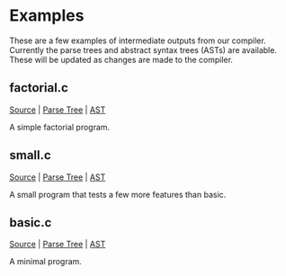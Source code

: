 # Examples
These are a few examples of intermediate outputs from our compiler. Currently the parse trees and abstract syntax trees (ASTs) are available. These will be updated as changes are made to the compiler.

## factorial.c
[Source](../test_files/factorial.c) | [Parse Tree](factorial_parse.txt) | [AST](factorial_ast.txt)

A simple factorial program.

## small.c
[Source](../test_files/small.c) | [Parse Tree](small_parse.txt) | [AST](small_ast.txt)

A small program that tests a few more features than basic.

## basic.c
[Source](../test_files/basic.c) | [Parse Tree](basic_parse.txt) | [AST](basic_ast.txt)

A minimal program.